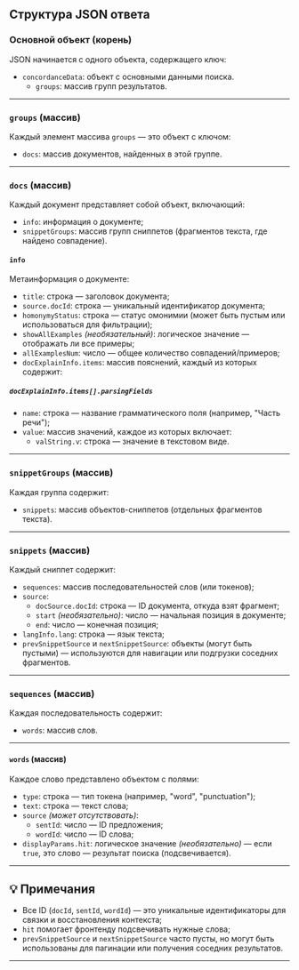## Структура JSON ответа

### Основной объект (корень)

JSON начинается с одного объекта, содержащего ключ:

- `concordanceData`: объект с основными данными поиска.
  - `groups`: массив групп результатов.

---

### `groups` (массив)

Каждый элемент массива `groups` — это объект с ключом:

- `docs`: массив документов, найденных в этой группе.

---

### `docs` (массив)

Каждый документ представляет собой объект, включающий:

- `info`: информация о документе;
- `snippetGroups`: массив групп сниппетов (фрагментов текста, где найдено совпадение).

#### `info`

Метаинформация о документе:

- `title`: строка — заголовок документа;
- `source.docId`: строка — уникальный идентификатор документа;
- `homonymyStatus`: строка — статус омонимии (может быть пустым или использоваться для фильтрации);
- `showAllExamples` *(необязательный)*: логическое значение — отображать ли все примеры;
- `allExamplesNum`: число — общее количество совпадений/примеров;
- `docExplainInfo.items`: массив пояснений, каждый из которых содержит:

##### `docExplainInfo.items[].parsingFields`

- `name`: строка — название грамматического поля (например, "Часть речи");
- `value`: массив значений, каждое из которых включает:
  - `valString.v`: строка — значение в текстовом виде.

---

### `snippetGroups` (массив)

Каждая группа содержит:

- `snippets`: массив объектов-сниппетов (отдельных фрагментов текста).

---

### `snippets` (массив)

Каждый сниппет содержит:

- `sequences`: массив последовательностей слов (или токенов);
- `source`:
  - `docSource.docId`: строка — ID документа, откуда взят фрагмент;
  - `start` *(необязательно)*: число — начальная позиция в документе;
  - `end`: число — конечная позиция;
- `langInfo.lang`: строка — язык текста;
- `prevSnippetSource` и `nextSnippetSource`: объекты (могут быть пустыми) — используются для навигации или подгрузки соседних фрагментов.

---

### `sequences` (массив)

Каждая последовательность содержит:

- `words`: массив слов.

---

#### `words` (массив)

Каждое слово представлено объектом с полями:

- `type`: строка — тип токена (например, "word", "punctuation");
- `text`: строка — текст слова;
- `source` *(может отсутствовать)*:
  - `sentId`: число — ID предложения;
  - `wordId`: число — ID слова;
- `displayParams.hit`: логическое значение *(необязательно)* — если `true`, это слово — результат поиска (подсвечивается).

---

## 💡 Примечания

- Все ID (`docId`, `sentId`, `wordId`) — это уникальные идентификаторы для связки и восстановления контекста;
- `hit` помогает фронтенду подсвечивать нужные слова;
- `prevSnippetSource` и `nextSnippetSource` часто пусты, но могут быть использованы для пагинации или получения соседних результатов.

---